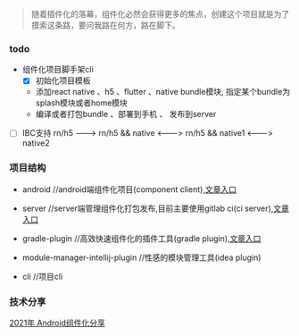 > 随着插件化的落幕，组件化必然会获得更多的焦点，创建这个项目就是为了摸索这条路，要问我路在何方，路在脚下。

### todo
- 组件化项目脚手架cli
    - [x] 初始化项目模板
    - 添加react native 、h5 、flutter 、native bundle模块, 指定某个bundle为splash模块或者home模块
    - 编译或者打包bundle 、部署到手机 、 发布到server
- [ ] IBC支持 rn/h5 ---> rn/h5 && native <---> rn/h5 && native1 <---> native2

### 项目结构

- android //android端组件化项目(component client),[文章入口](/android/README.md)

- server //server端管理组件化打包发布,目前主要使用gitlab ci(ci server),[文章入口](/server/README.md)

- gradle-plugin //高效快速组件化的插件工具(gradle plugin),[文章入口](/gradle-plugin/README.md)

- module-manager-intellij-plugin //性感的模块管理工具(idea plugin)
- cli //项目cli


### 技术分享
[2021年 Android组件化分享](https://jamesfchen.github.io/blog/2021-12-31/shared-android-component)